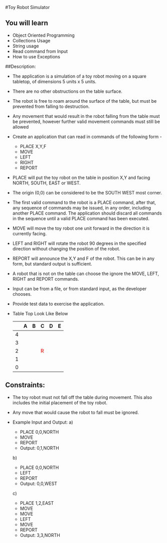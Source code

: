 #Toy Robot Simulator

## You will learn
  - Object Oriented Programming
  - Collections Usage
  - String usage
  - Read command from Input
  - How to use Exceptions


##Description:

  - The application is a simulation of a toy robot moving on a square tabletop, of dimensions 5 units x 5 units.
  - There are no other obstructions on the table surface.
  - The robot is free to roam around the surface of the table, but must be prevented from falling to destruction.
  - Any movement that would result in the robot falling from the table must be prevented, however further valid movement commands must still be allowed

  - Create an application that can read in commands of the following form -
    - PLACE X,Y,F
    - MOVE
    - LEFT
    - RIGHT
    - REPORT

  - PLACE will put the toy robot on the table in position X,Y and facing NORTH, SOUTH, EAST or WEST.
  - The origin (0,0) can be considered to be the SOUTH WEST most corner.
  - The first valid command to the robot is a PLACE command, after that, any sequence of commands may be issued, in any order, including another PLACE command. The application should discard all commands in the sequence until a valid PLACE command has been executed.
  - MOVE will move the toy robot one unit forward in the direction it is currently facing.
  - LEFT and RIGHT will rotate the robot 90 degrees in the specified direction without changing the position of the robot.
  - REPORT will announce the X,Y and F of the robot. This can be in any form, but standard output is sufficient.

  - A robot that is not on the table can choose the ignore the MOVE, LEFT, RIGHT and REPORT commands.
  - Input can be from a file, or from standard input, as the developer chooses.
  - Provide test data to exercise the application.

  - Table Top Look Like Below

    |   | A | B | C | D | E |
    |---|---|---|---|---|---|
    | 4 |   |   |   |   |   |
    | 3 |   |   |   |   |   |
    | 2 |   |   | <font color="red">R</font> |   |   |
    | 1 |   |   |   |   |   |
    | 0 |   |   |   |   |   |


## Constraints:
  - The toy robot must not fall off the table during movement. This also includes the initial placement of the toy robot.
  - Any move that would cause the robot to fall must be ignored.

  - Example Input and Output:
    a)
    - PLACE 0,0,NORTH
    - MOVE
    - REPORT
    - Output: 0,1,NORTH

    b)
    - PLACE 0,0,NORTH
    - LEFT
    - REPORT
    - Output: 0,0,WEST

    c)
    - PLACE 1,2,EAST
    - MOVE
    - MOVE
    - LEFT
    - MOVE
    - REPORT
    - Output: 3,3,NORTH